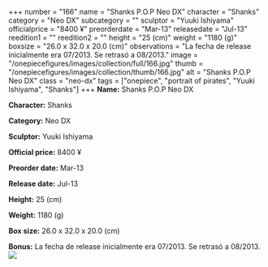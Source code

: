 +++
number = "166"
name = "Shanks P.O.P Neo DX"
character = "Shanks"
category = "Neo DX"
subcategory = ""
sculptor = "Yuuki Ishiyama"
officialprice = "8400 ¥"
preorderdate = "Mar-13"
releasedate = "Jul-13"
reedition1 = ""
reedition2 = ""
height = "25 (cm)"
weight = "1180 (g)"
boxsize = "26.0 x 32.0 x 20.0 (cm)"
observations = "La fecha de release inicialmente era 07/2013. Se retrasó a 08/2013."
image = "/onepiecefigures/images/collection/full/166.jpg"
thumb = "/onepiecefigures/images/collection/thumb/166.jpg"
alt = "Shanks P.O.P Neo DX"
class = "neo-dx"
tags = ["onepiece", "portrait of pirates", "Yuuki Ishiyama", "Shanks"]
+++
**Name:** Shanks P.O.P Neo DX

**Character:** Shanks

**Category:** Neo DX 

**Sculptor:** Yuuki Ishiyama

**Official price:** 8400 ¥

**Preorder date:** Mar-13

**Release date:** Jul-13

**Height:** 25 (cm)

**Weight:** 1180 (g)

**Box size:** 26.0 x 32.0 x 20.0 (cm)

**Bonus:** La fecha de release inicialmente era 07/2013. Se retrasó a 08/2013.
<img src="/onepiecefigures/images/collection/thumb/166.jpg">